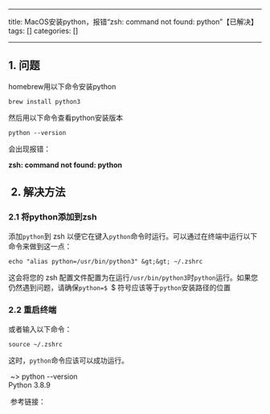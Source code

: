 
--- 
title:  MacOS安装python，报错“zsh: command not found: python”【已解决】 
tags: []
categories: [] 

---
## 1. 问题

homebrew用以下命令安装python

```
brew install python3
```

然后用以下命令查看python安装版本

```
python --version

```

会出现报错：

>  
 **zsh: command not found: python** 


##  2. 解决方法

### 2.1 将python添加到zsh

添加`python`到 zsh 以便它在键入`python`命令时运行。可以通过在终端中运行以下命令来做到这一点：

```
echo "alias python=/usr/bin/python3" &gt;&gt; ~/.zshrc
```

>  
 这会将您的 zsh 配置文件配置为在运行`/usr/bin/python3`时`python`运行。如果您仍然遇到问题，请确保`python=$ `$ 符号应该等于`python`安装路径的位置 


### 2.2 重启终端

或者输入以下命令：

```
source ~/.zshrc
```

这时，`python`命令应该可以成功运行。

>  
  ~&gt; python --version                                                                                     Python 3.8.9 


 参考链接：
